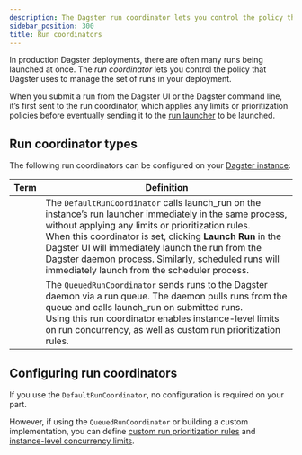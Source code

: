 ```yaml
---
description: The Dagster run coordinator lets you control the policy that Dagster uses to manage the set of runs in your deployment.
sidebar_position: 300
title: Run coordinators
---
```


In production Dagster deployments, there are often many runs being launched at once. The _run coordinator_ lets you control the policy that Dagster uses to manage the set of runs in your deployment.

When you submit a run from the Dagster UI or the Dagster command line, it’s first sent to the run coordinator, which applies any limits or prioritization policies before eventually sending it to the [run launcher](/deployment/execution/run-launchers) to be launched.

## Run coordinator types

The following run coordinators can be configured on your [Dagster instance](/deployment/oss/oss-instance-configuration):

| Term                                                                                                  | Definition                                                                                                                                                                                                                                                                                                                                                                                    |
| ----------------------------------------------------------------------------------------------------- | --------------------------------------------------------------------------------------------------------------------------------------------------------------------------------------------------------------------------------------------------------------------------------------------------------------------------------------------------------------------------------------------- |
| <PyObject section="internals" module="dagster._core.run_coordinator" object="DefaultRunCoordinator"/> | The `DefaultRunCoordinator` calls launch_run on the instance’s run launcher immediately in the same process, without applying any limits or prioritization rules.<br />When this coordinator is set, clicking **Launch Run** in the Dagster UI will immediately launch the run from the Dagster daemon process. Similarly, scheduled runs will immediately launch from the scheduler process. |
| <PyObject section="internals" module="dagster._core.run_coordinator" object="QueuedRunCoordinator"/>  | The `QueuedRunCoordinator` sends runs to the Dagster daemon via a run queue. The daemon pulls runs from the queue and calls launch_run on submitted runs.<br/>Using this run coordinator enables instance-level limits on run concurrency, as well as custom run prioritization rules.                                                                                                        |

## Configuring run coordinators

If you use the `DefaultRunCoordinator`, no configuration is required on your part.

However, if using the `QueuedRunCoordinator` or building a custom implementation, you can define [custom run prioritization rules](/deployment/execution/customizing-run-queue-priority) and [instance-level concurrency limits](/guides/operate/managing-concurrency).
